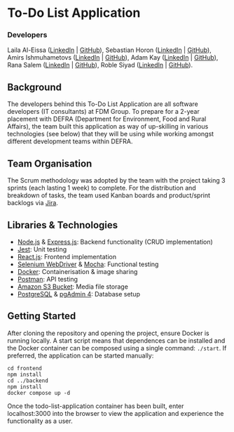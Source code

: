 # To-Do List Application
### Developers
Laila Al-Eissa ([LinkedIn](https://www.linkedin.com/in/lailaaleissa/) | [GitHub](https://github.com/lailien3)), Sebastian Horon ([LinkedIn](https://www.linkedin.com/in/sebastian-horon/) | [GitHub](https://github.com/sebhoron)), Amirs Ishmuhametovs ([LinkedIn](https://www.linkedin.com/in/amirs-ismuhametovs/) | [GitHub](https://github.com/JungaBunga)), Adam Kay ([LinkedIn](https://www.linkedin.com/in/adam-s-kay/) | [GitHub](https://github.com/thousand-leaves)), Rana Salem ([LinkedIn](https://www.linkedin.com/in/ranatasalem/) | [GitHub](https://github.com/rtasalem)), Roble Siyad ([LinkedIn](https://www.linkedin.com/in/roble-siyad-77a479223/) | [GitHub](https://github.com/rvsiyad)).
## Background
The developers behind this To-Do List Application are all software developers (IT consultants) at FDM Group. To prepare for a 2-year placement with DEFRA (Department for Environment, Food and Rural Affairs), the team built this application as way of up-skilling in various technologies (see below) that they will be using while working amongst different development teams within DEFRA.
## Team Organisation
The Scrum methodology was adopted by the team with the project taking 3 sprints (each lasting 1 week) to complete. For the distribution and breakdown of tasks, the team used Kanban boards and product/sprint backlogs via [Jira](https://www.atlassian.com/software/jira).
## Libraries & Technologies
- [Node.js](https://nodejs.org/en) & [Express.js](https://expressjs.com/): Backend functionality (CRUD implementation)
- [Jest](https://jestjs.io/): Unit testing
- [React.js](https://react.dev/): Frontend implementation
- [Selenium WebDriver](https://www.selenium.dev/documentation/webdriver/) & [Mocha](https://mochajs.org/): Functional testing
- [Docker](https://www.docker.com/): Containerisation & image sharing
- [Postman](https://www.postman.com/): API testing
- [Amazon S3 Bucket](https://docs.aws.amazon.com/AmazonS3/latest/userguide/UsingBucket.html): Media file storage
- [PostgreSQL](https://www.postgresql.org/) & [pgAdmin 4](https://www.pgadmin.org/): Database setup
## Getting Started
After cloning the repository and opening the project, ensure Docker is running locally. A start script means that dependences can be installed and the Docker container can be composed using a single command: `./start`. If preferred, the application can be started manually:
```
cd frontend
npm install
cd ../backend
npm install
docker compose up -d
```
Once the todo-list-application container has been built, enter localhost:3000 into the browser to view the application and experience the functionality as a user.